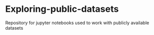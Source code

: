 # Exploring-public-datasets
Repository for jupyter notebooks used to work with publicly available datasets
